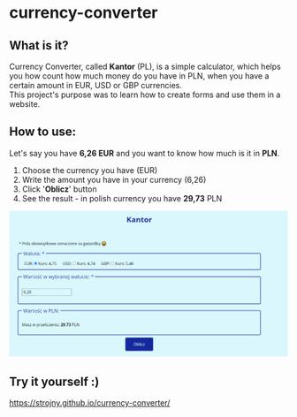 # currency-converter

## What is it?
Currency Converter, called **Kantor** (PL), is a simple calculator, which helps you how count how much money do you have in PLN, when you have a certain amount in EUR, USD or GBP currencies.  
This project's purpose was to learn how to create forms and use them in a website.

## How to use:

Let's say you have **6,26 EUR** and you want to know how much is it in **PLN**.

1. Choose the currency you have (EUR)
2. Write the amount you have in your currency (6,26)
3. Click '**Oblicz**' button 
4. See the result - in polish currency you have **29,73** PLN

![Kantor](https://raw.githubusercontent.com/Strojny/currency-converter/9243468c1e9594769cf1fe0a9d689483cdb8c1ea/images/Kantor.png)

## Try it yourself :)

https://strojny.github.io/currency-converter/
